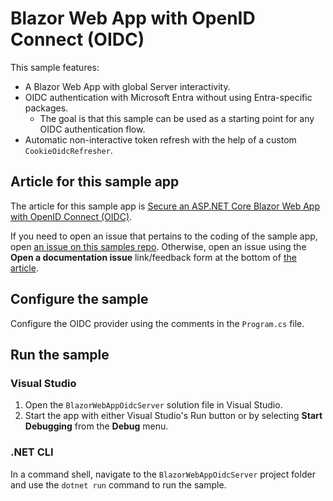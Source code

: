 # Blazor Web App with OpenID Connect (OIDC)

This sample features:

- A Blazor Web App with global Server interactivity.
- OIDC authentication with Microsoft Entra without using Entra-specific packages.
  - The goal is that this sample can be used as a starting point for any OIDC authentication flow.
- Automatic non-interactive token refresh with the help of a custom `CookieOidcRefresher`.

## Article for this sample app

The article for this sample app is [Secure an ASP.NET Core Blazor Web App with OpenID Connect (OIDC)](https://learn.microsoft.com/aspnet/core/blazor/security/blazor-web-app-with-oidc?pivots=server).

If you need to open an issue that pertains to the coding of the sample app, open [an issue on this samples repo](https://github.com/dotnet/blazor-samples/issues). Otherwise, open an issue using the **Open a documentation issue** link/feedback form at the bottom of [the article](https://learn.microsoft.com/aspnet/core/blazor/security/blazor-web-app-with-oidc?pivots=server).

## Configure the sample

Configure the OIDC provider using the comments in the `Program.cs` file.

## Run the sample

### Visual Studio

1. Open the `BlazorWebAppOidcServer` solution file in Visual Studio.
1. Start the app with either Visual Studio's Run button or by selecting **Start Debugging** from the **Debug** menu.

### .NET CLI

In a command shell, navigate to the `BlazorWebAppOidcServer` project folder and use the `dotnet run` command to run the sample.
